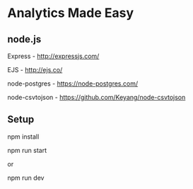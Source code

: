 # Analytics Made Easy

## node.js
Express - http://expressjs.com/

EJS - http://ejs.co/

node-postgres - https://node-postgres.com/

node-csvtojson - https://github.com/Keyang/node-csvtojson

## Setup
npm install

npm run start 

or

npm run dev 
